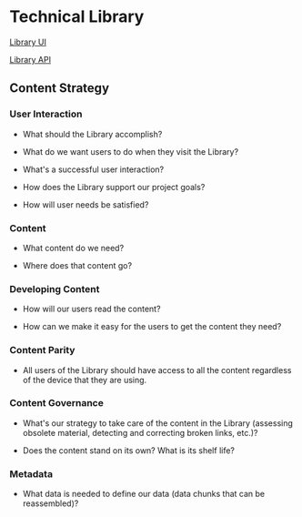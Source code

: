 # Technical Library

[Library UI](https://github.com/DecaHub/library_ui)

[Library API](https://github.com/DecaHub/library_api)

## Content Strategy

### User Interaction

* What should the Library accomplish?


* What do we want users to do when they visit the Library?


* What's a successful user interaction?


* How does the Library support our project goals?


* How will user needs be satisfied?


### Content

* What content do we need?

* Where does that content go?


### Developing Content 

* How will our users read the content?

* How can we make it easy for the users to get the content they need?

### Content Parity 

* All users of the Library should have access to all the content regardless of the device that they are using.

### Content Governance

* What's our strategy to take care of the content in the Library (assessing obsolete material, detecting and correcting broken links, etc.)?

* Does the content stand on its own? What is its shelf life?

### Metadata

* What data is needed to define our data (data chunks that can be reassembled)?
